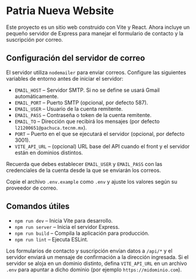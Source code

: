 # Patria Nueva Website

Este proyecto es un sitio web construido con Vite y React. Ahora incluye un pequeño servidor de Express para manejar el formulario de contacto y la suscripción por correo.

## Configuración del servidor de correo

El servidor utiliza `nodemailer` para enviar correos. Configure las siguientes variables de entorno antes de iniciar el servidor:

- `EMAIL_HOST` – Servidor SMTP. Si no se define se usará Gmail automáticamente.
- `EMAIL_PORT` – Puerto SMTP (opcional, por defecto 587).
- `EMAIL_USER` – Usuario de la cuenta remitente.
- `EMAIL_PASS` – Contraseña o token de la cuenta remitente.
- `EMAIL_TO`   – Dirección que recibirá los mensajes (por defecto `l21200651@pachuca.tecnm.mx`).
- `PORT`       – Puerto en el que se ejecutará el servidor (opcional, por defecto 3001).
- `VITE_API_URL` – (opcional) URL base del API cuando el front y el servidor están en dominios distintos.

Recuerda que debes establecer `EMAIL_USER` y `EMAIL_PASS` con las credenciales de la cuenta desde la que se enviarán los correos.

Copie el archivo `.env.example` como `.env` y ajuste los valores según su proveedor de correo.

## Comandos útiles

- `npm run dev`     – Inicia Vite para desarrollo.
- `npm run server`  – Inicia el servidor Express.
- `npm run build`   – Compila la aplicación para producción.
- `npm run lint`    – Ejecuta ESLint.

Los formularios de contacto y suscripción envían datos a `/api/*` y el servidor
enviará un mensaje de confirmación a la dirección ingresada.
Si el servidor se aloja en un dominio distinto, defina `VITE_API_URL` en un
archivo `.env` para apuntar a dicho dominio (por ejemplo
`https://midominio.com`).
